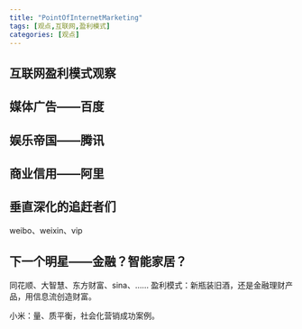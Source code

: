 ```yaml
---
title: "PointOfInternetMarketing"
tags: [观点,互联网,盈利模式]
categories: [观点]
---
```


## 互联网盈利模式观察


## 媒体广告——百度

## 娱乐帝国——腾讯

## 商业信用——阿里

## 垂直深化的追赶者们

weibo、weixin、vip

## 下一个明星——金融？智能家居？

同花顺、大智慧、东方财富、sina、……
盈利模式：新瓶装旧酒，还是金融理财产品，用信息流创造财富。

小米：量、质平衡，社会化营销成功案例。
